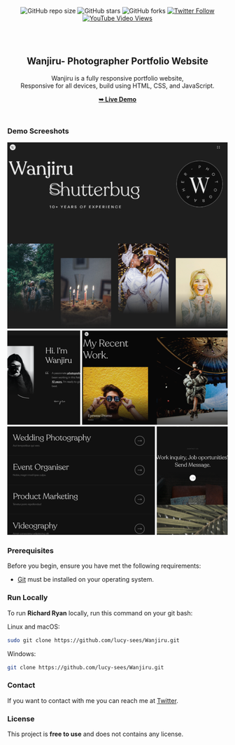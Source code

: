<div align="center">
  
  ![GitHub repo size](https://img.shields.io/github/repo-size/lucy-sees/Wanjiru)
  ![GitHub stars](https://img.shields.io/github/stars/lucy-sees/Wanjiru?style=social)
  ![GitHub forks](https://img.shields.io/github/forks/lucy-sees/Wanjiru?style=social)
[![Twitter Follow](https://img.shields.io/twitter/follow/lucy-sees_?style=social)](https://twitter.com/intent/follow?screen_name=lucy-sees_)
  [![YouTube Video Views](https://img.shields.io/youtube/views/jOA6ROBXdRE?style=social)](https://youtu.be/jOA6ROBXdRE)

  <br />
  <br />

  <h2 align="center">Wanjiru- Photographer Portfolio Website</h2>

  Wanjiru is a fully responsive portfolio website, <br />Responsive for all devices, build using HTML, CSS, and JavaScript.

  <a href="https://wanjiru.vercel.app/"><strong>➥ Live Demo</strong></a>

</div>

<br />

### Demo Screeshots

![Wanjiru Desktop Demo](./assets/images/Wanjiru-demo-screenshots.png "Desktop Demo")

### Prerequisites

Before you begin, ensure you have met the following requirements:

* [Git](https://git-scm.com/downloads "Download Git") must be installed on your operating system.

### Run Locally

To run **Richard Ryan** locally, run this command on your git bash:

Linux and macOS:

```bash
sudo git clone https://github.com/lucy-sees/Wanjiru.git
```

Windows:

```bash
git clone https://github.com/lucy-sees/Wanjiru.git
```

### Contact

If you want to contact with me you can reach me at [Twitter](https://www.twitter.com/lucy_w_mwangi).

### License

This project is **free to use** and does not contains any license.
